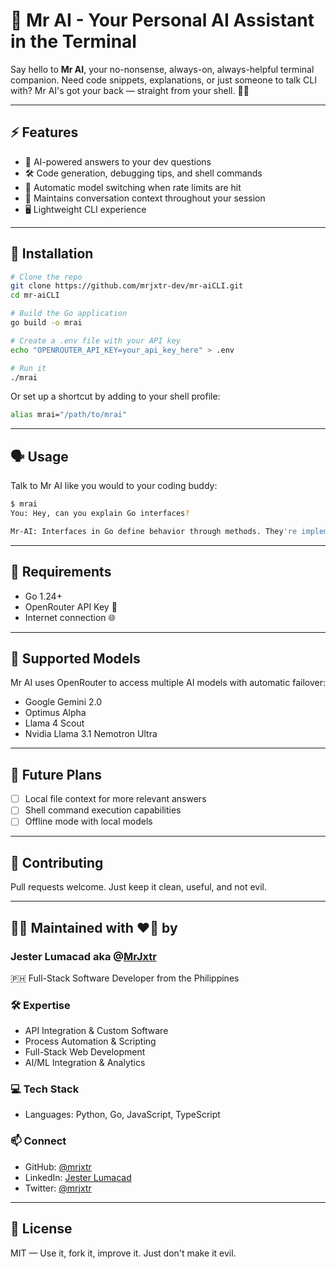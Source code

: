 # 🤖 Mr AI - Your Personal AI Assistant in the Terminal

Say hello to **Mr AI**, your no-nonsense, always-on, always-helpful terminal companion. Need code snippets, explanations, or just someone to talk CLI with? Mr AI's got your back — straight from your shell. 🐚💡

---

## ⚡ Features

- 🧠 AI-powered answers to your dev questions
- 🛠️ Code generation, debugging tips, and shell commands
- 🔄 Automatic model switching when rate limits are hit
- 🧵 Maintains conversation context throughout your session
- 🖥️ Lightweight CLI experience

---

## 🚀 Installation

```bash
# Clone the repo
git clone https://github.com/mrjxtr-dev/mr-aiCLI.git
cd mr-aiCLI

# Build the Go application
go build -o mrai

# Create a .env file with your API key
echo "OPENROUTER_API_KEY=your_api_key_here" > .env

# Run it
./mrai
```

Or set up a shortcut by adding to your shell profile:

```bash
alias mrai="/path/to/mrai"
```

---

## 🗣️ Usage

Talk to Mr AI like you would to your coding buddy:

```bash
$ mrai
You: Hey, can you explain Go interfaces?

Mr-AI: Interfaces in Go define behavior through methods. They're implemented implicitly when a type has all the required methods. This enables polymorphism without inheritance. For example, `io.Reader` defines anything that can be read from with a single `Read` method.
```

---

## 🧰 Requirements

- Go 1.24+
- OpenRouter API Key 🔑
- Internet connection 🌐

---

## 🔌 Supported Models

Mr AI uses OpenRouter to access multiple AI models with automatic failover:

- Google Gemini 2.0
- Optimus Alpha
- Llama 4 Scout
- Nvidia Llama 3.1 Nemotron Ultra

---

## 🌱 Future Plans

- [ ] Local file context for more relevant answers
- [ ] Shell command execution capabilities
- [ ] Offline mode with local models

---

## 🤝 Contributing

Pull requests welcome. Just keep it clean, useful, and not evil.

---

## 🧑‍💻 Maintained with ❤️‍🔥 by

### **Jester Lumacad** aka @[MrJxtr](https://github.com/mrjxtr)

🇵🇭 Full-Stack Software Developer from the Philippines

### 🛠️ Expertise

- API Integration & Custom Software
- Process Automation & Scripting
- Full-Stack Web Development
- AI/ML Integration & Analytics

### 💻 Tech Stack

- Languages: Python, Go, JavaScript, TypeScript

### 📫 Connect

- GitHub: [@mrjxtr](https://github.com/mrjxtr)
- LinkedIn: [Jester Lumacad](https://linkedin.com/in/mrjxtr)
- Twitter: [@mrjxtr](https://twitter.com/mrjxtr)

---

## 📜 License

MIT — Use it, fork it, improve it. Just don't make it evil.

